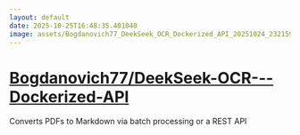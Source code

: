 ```yaml
---
layout: default
date: 2025-10-25T16:48:35.401040
image: assets/Bogdanovich77_DeekSeek_OCR_Dockerized_API_20251024_232159_212_20251025_030030_47b0cc--20251025T050124879--cropped.png
---
```


# [Bogdanovich77/DeekSeek-OCR---Dockerized-API](https://github.com/Bogdanovich77/DeekSeek-OCR---Dockerized-API/)

Converts PDFs to Markdown via batch processing or a REST API
